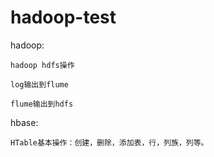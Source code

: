 # hadoop-test

hadoop:

    hadoop hdfs操作

    log输出到flume

    flume输出到hdfs

hbase:

    HTable基本操作：创建，删除，添加表，行，列族，列等。

